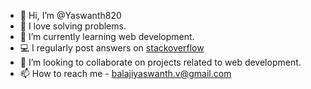 - 👋 Hi, I’m @Yaswanth820
- 👀 I love solving problems.
- 🌱 I’m currently learning web development.
- 💻 I regularly post answers on [stackoverflow](https://stackoverflow.com/users/12291279/csgeek)
- 💞️ I’m looking to collaborate on projects related to web development.
- 📫 How to reach me - balajiyaswanth.v@gmail.com

<!---
Yaswanth820/Yaswanth820 is a ✨ special ✨ repository because its `README.md` (this file) appears on your GitHub profile.
You can click the Preview link to take a look at your changes.
--->
